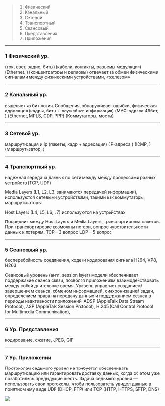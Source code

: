 
> 1. Физический
> 2. Канальный
> 3. Сетевой
> 4. Транспортный
> 5. Сеансовый 
> 6. Представления
> 7. Приложения

---


### 1 Физический ур.

(ток, свет, радио, биты) (кабели, контакты, разъемы модуляции) (Ethernet, ) (концентраторы и репиоры) отвечает за обмен физическими сигналами между физическими устройствами, «железом»

---

### 2 Канальный ур. 

выделяет из бит логич. Сообщения, обнаруживает ошибки, физическая адресация (кадры, биты + служебная информация) (MAC-адреса 48бит, ) (Ethernet, MPLS, CDP, PPP) (Коммутаторы, мосты)

---

### 3 Сетевой ур.

маршрутизация и ip (пакеты, кадр + адресация) (IP-адреса ) (ICMP, ) (Маршрутизатор, )

---

### 4 Транспортный ур.

надежная передача данных по сети между между процессами разных устройств (TCP, UDP)

Media Layers (L1, L2, L3) занимаются передачей информации), используются сетевыми устройствами, такими как коммутаторы, маршрутизаторы

Host Layers (L4, L5, L6, L7) используются на устройствах

Посредник между Host Layers и Media Layers, транспортировка пакетов. При транспортировке возможны потери, вопрос чувствительности данных к потерям. TCP – 3 вопрос UDP – 5 вопрос

---

### 5 Сеансовый ур.

бесперебойность соединения, кодеки кодирования сигнала H264, VP8, H263

Сеансовый уровень (англ. session layer) модели обеспечивает поддержание сеанса связи, позволяя приложениям взаимодействовать между собой длительное время. Уровень управляет созданием/завершением сеанса, обменом информацией, синхронизацией задач, определением права на передачу данных и поддержанием сеанса в периоды неактивности приложений.
ADSP (AppleTalk Data Stream Protocol), ASP (AppleTalk Session Protocol), H.245 (Call Control Protocol for Multimedia Communication),

---

### 6 Ур. Представления

кодирование, сжатие, JPEG, GIF

---

### 7 Ур. Приложении

Протоколам седьмого уровня не требуется обеспечивать маршрутизацию или гарантировать доставку данных, когда об этом уже позаботились предыдущие шесть. Задача седьмого уровня — использовать свои протоколы, чтобы пользователь увидел данные в понятном ему виде.UDP (DHCP, FTP) или TCP (HTTP, HTTPS, SFTP, DNS)




<img src="https://raw.githubusercontent.com/xxl601/xxl601.github.io/main/osi_2/1.png">

